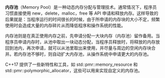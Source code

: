 **内存池**（Memory Pool）是一种动态内存分配与管理技术。通常情况下，程序员习惯直接使用 new，delete，malloc，free 等 API 申请和释放内存。这样导致的后果就是：当程序运行的时间很长的时候，由于所申请的内存块的大小不定，频繁使用时会造成大量的内存碎片从而降低程序和操作系统的性能。

内存池则是在真正使用内存之前，先申请分配一大块内存（内存池）留作备用。当程序员申请内存时，从池中取出一块动态分配，当程序员释放时，将释放的内存放回到池内，再次申请，就可以从池里取出来使用，并尽量与周边的空闲内存块合并。若内存池不够时，则自动扩大内存池，从操作系统中申请更大的内存池。

C++17 提供了一些新特性和工具，如 std::pmr::memory_resource 和 std::pmr::polymorphic_allocator，这些可以用来实现自定义的内存池。
